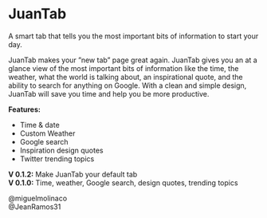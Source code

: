 # JuanTab

A smart tab that tells you the most important bits of information to start your day.

JuanTab makes your ”new tab” page great again. JuanTab gives you an at a glance view of the most important bits of information like the time, the weather, what the world is talking about, an inspirational quote, and the ability to search for anything on Google. With a clean and simple design, JuanTab will save you time and help you be more productive.

**Features:**
- Time & date
- Custom Weather
- Google search
- Inspiration design quotes
- Twitter trending topics

**V 0.1.2:** Make JuanTab your default tab<br>
**V 0.1.0:** Time, weather, Google search, design quotes, trending topics

@miguelmolinaco<br>
@JeanRamos31
